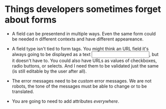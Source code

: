 # Things developers sometimes forget about forms

- A field can be presentend in multiple ways. Even the same form could be needed n different contexts and have different appeareance.

- A field type isn't tied to form tags. You might think an URL field it's always going to be displayed as a text <input>, but it doesn't have to. You could also have URLs as values of checkboxes, radio buttons, or selects. And I need them to be validated just the same (is still editable by the user after all).

- The error messages need to be *custom* error messages. We are not robots, the tone of the messages must be able to change or to be translated.

- You are going to need to add attributes *everywhere*.